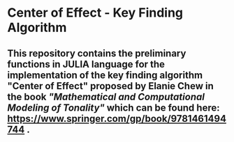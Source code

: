 #  Center of Effect - Key Finding Algorithm 
## This repository contains the preliminary functions in JULIA language for the implementation of the key finding algorithm "Center of Effect" proposed by Elanie Chew in the book *"Mathematical and Computational Modeling of Tonality"* which can be found here: https://www.springer.com/gp/book/9781461494744 .
